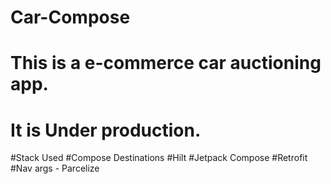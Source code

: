 # Car-Compose

# This is a e-commerce car auctioning app.
# It is Under production. 

#Stack Used
#Compose Destinations
#Hilt
#Jetpack Compose
#Retrofit
#Nav args - Parcelize
